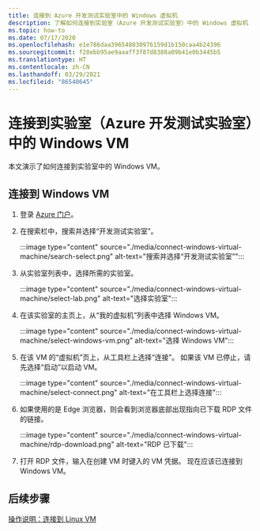 ```yaml
---
title: 连接到 Azure 开发测试实验室中的 Windows 虚拟机
description: 了解如何连接到实验室（Azure 开发测试实验室）中的 Windows 虚拟机
ms.topic: how-to
ms.date: 07/17/2020
ms.openlocfilehash: e1e786daa396548030976159d1b150caa4b24396
ms.sourcegitcommit: f28ebb95ae9aaaff3f87d8388a09b41e0b3445b5
ms.translationtype: HT
ms.contentlocale: zh-CN
ms.lasthandoff: 03/29/2021
ms.locfileid: "86540645"
---
```

# <a name="connect-to-a-windows-vm-in-your-lab-azure-devtest-labs"></a>连接到实验室（Azure 开发测试实验室）中的 Windows VM
本文演示了如何连接到实验室中的 Windows VM。 

## <a name="connect-to-a-windows-vm"></a>连接到 Windows VM
1. 登录 [Azure 门户](https://portal.azure.com)。
1. 在搜索栏中，搜索并选择“开发测试实验室”。 

    :::image type="content" source="./media/connect-windows-virtual-machine/search-select.png" alt-text="搜索并选择“开发测试实验室”":::    
1. 从实验室列表中，选择所需的实验室。

    :::image type="content" source="./media/connect-windows-virtual-machine/select-lab.png" alt-text="选择实验室":::            
1. 在该实验室的主页上，从“我的虚拟机”列表中选择 Windows VM。 

    :::image type="content" source="./media/connect-windows-virtual-machine/select-windows-vm.png" alt-text="选择 Windows VM":::                
1. 在该 VM 的“虚拟机”页上，从工具栏上选择“连接”。 如果该 VM 已停止，请先选择“启动”以启动 VM。

    :::image type="content" source="./media/connect-windows-virtual-machine/select-connect.png" alt-text="在工具栏上选择连接":::                    
1. 如果使用的是 Edge 浏览器，则会看到浏览器底部出现指向已下载 RDP 文件的链接。 

    :::image type="content" source="./media/connect-windows-virtual-machine/rdp-download.png" alt-text="RDP 已下载":::                        
1. 打开 RDP 文件，输入在创建 VM 时键入的 VM 凭据。 现在应该已连接到 Windows VM。 

## <a name="next-steps"></a>后续步骤
[操作说明：连接到 Linux VM](connect-linux-virtual-machine.md)
